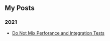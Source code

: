 ## My Posts 
### 2021
- [Do Not Mix Perforance and Integration Tests](https://nileshsalpe.github.io/2021/01/01/do-not-mix-perfrmance-tests-and-e2e-tests.html)
